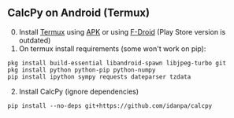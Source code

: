 ## CalcPy on Android (Termux)
0. Install [Termux](https://termux.com/) using [APK](https://github.com/termux/termux-app/releases) or using [F-Droid](https://f-droid.org/en/packages/com.termux/) (Play Store version is outdated)
1. On termux install requirements (some won't work on pip):
```
pkg install build-essential libandroid-spawn libjpeg-turbo git
pkg install python python-pip python-numpy
pip install ipython sympy requests dateparser tzdata
```
2. Install CalcPy (ignore dependencies)
```
pip install --no-deps git+https://github.com/idanpa/calcpy
```
